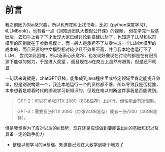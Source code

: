 # 前言
我之前因为对ai感兴趣，所以也有在网上找书看，比如《python深度学习》、《LLMBook》，也有看一点《刘知远团队大模型公开课》的视频，
但在学完一些基础后，去知乎上看了下才发现大家已经讨论到搭建LLM了，也知道了LLM和以前模型的区别就在于参数规模上，而一般人是承担不了从零生成一个LLM大模型的成本的，而且开源的中文模型相对较少且不效果不高，并且我本地也运行不了LLM，
尝试如此困难，所以逐渐心灰意冷，也发现好像现在讨论的都是在有限资源下能做的努力，于是进入观望 ，而且现在ai在商业上虽然有趋势，但是还不明显

一句话来说就是，chatGPT好棒，能集成到java程序里或特定领域里肯定能提升效率，但是别说构建一个，我连本地运行一个的资格都不够，所以导致我是否犹豫，本来想着是顺着时代的潮流学习新知识的，但现在难以判断这件事我是否能做到。

> GPT-2：可以在单张RTX 2080（8GB显存）上运行，但性能会有所限制。
> 
> GPT-3：需要多张RTX 3090（每张24GB显存）或者一张A100（40GB显存）。

但是我觉得为了应对以后的ai趋势，现在还是应该做到要能说出ai的基础知识以及具备一定的动手能力
- 整理以前学习的ai基础、知道自己现在大致学到哪个地方了